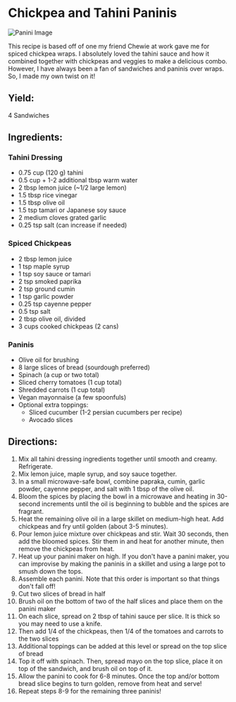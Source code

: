 # Chickpea and Tahini Paninis

![Panini Image](https://app.box.com/shared/static/q297599jwvmerbiw0ikx53u5timk9ml2.jpg)

This recipe is based off of one my friend Chewie at work gave me for spiced chickpea wraps.  I absolutely loved the tahini sauce and how it combined together with chickpeas and veggies to make a delicious combo.  However, I have always been a fan of sandwiches and paninis over wraps.  So, I made my own twist on it!

## Yield: 
4 Sandwiches

## Ingredients:

### Tahini Dressing
- 0.75 cup (120 g) tahini
- 0.5 cup + 1-2 additional tbsp warm water
- 2 tbsp lemon juice (~1/2 large lemon)
- 1.5 tbsp rice vinegar
- 1.5 tbsp olive oil
- 1.5 tsp tamari or Japanese soy sauce
- 2 medium cloves grated garlic
- 0.25 tsp salt (can increase if needed)

### Spiced Chickpeas
- 2 tbsp lemon juice
- 1 tsp maple syrup
- 1 tsp soy sauce or tamari
- 2 tsp smoked paprika
- 2 tsp ground cumin
- 1 tsp garlic powder
- 0.25 tsp cayenne pepper
- 0.5 tsp salt
- 2 tbsp olive oil, divided
- 3 cups cooked chickpeas (2 cans)


### Paninis
- Olive oil for brushing
- 8 large slices of bread (sourdough preferred)
- Spinach (a cup or two total)
- Sliced cherry tomatoes (1 cup total)
- Shredded carrots (1 cup total)
- Vegan mayonnaise (a few spoonfuls)
- Optional extra toppings:
  - Sliced cucumber (1-2 persian cucumbers per recipe)
  - Avocado slices

## Directions:


1. Mix all tahini dressing ingredients together until smooth and creamy. Refrigerate.
2. Mix lemon juice, maple syrup, and soy sauce together.
3. In a small microwave-safe bowl, combine papraka, cumin, garlic powder, cayenne pepper, and salt with 1 tbsp of the olive oil.
4. Bloom the spices by placing the bowl in a microwave and heating in 30-second increments until the oil is beginning to bubble and the spices are fragrant.
5. Heat the remaining olive oil in a large skillet on medium-high heat. Add chickpeas and fry until golden (about 3-5 minutes).
6. Pour lemon juice mixture over chickpeas and stir. Wait 30 seconds, then add the bloomed spices.  Stir them in and heat for another minute, then remove the chickpeas from heat.
7. Heat up your panini maker on high.  If you don't have a panini maker, you can improvise by making the paninis in a skillet and using a large pot to smush down the tops.
8. Assemble each panini.  Note that this order is important so that things don't fall off!
  1. Cut two slices of bread in half
  2. Brush oil on the bottom of two of the half slices and place them on the panini maker
  3. On each slice, spread on 2 tbsp of tahini sauce per slice.  It is thick so you may need to use a knife.
  4. Then add 1/4 of the chickpeas, then 1/4 of the tomatoes and carrots to the two slices
  5. Additional toppings can be added at this level or spread on the top slice of bread
  6. Top it off with spinach.  Then, spread mayo on the top slice, place it on top of the sandwich, and brush oil on top of it.
9. Allow the panini to cook for 6-8 minutes.  Once the top and/or bottom bread slice begins to turn golden, remove from heat and serve!
10. Repeat steps 8-9 for the remaining three paninis!

